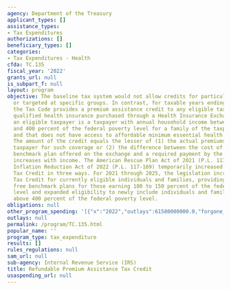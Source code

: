 ```yaml
---
agency: Department of the Treasury
applicant_types: []
assistance_types:
- Tax Expenditures
authorizations: []
beneficiary_types: []
categories:
- Tax Expenditures - Health
cfda: TC.135
fiscal_year: '2022'
grants_url: null
is_subpart_f: null
layout: program
objective: The baseline tax system would not allow credits for particular activities
  or targeted at specific groups. In contrast, for taxable years ending after 2013,
  the Tax Code provides a premium assistance credit to any eligible taxpayer for any
  qualified health insurance purchased through a Health Insurance Exchange. In general,
  an eligible taxpayer is a taxpayer with annual household income between 100 percent
  and 400 percent of the federal poverty level for a family of the taxpayer’s size
  and that does not have access to affordable minimum essential health care coverage.
  The amount of the credit equals the lesser of (1) the actual premiums paid by the
  taxpayer for such coverage or (2) the difference between the cost of a statutorily-identified
  benchmark plan offered on the exchange and a required payment by the taxpayer that
  increases with income. The American Rescue Plan Act of 2021 (P.L. 117-2) and the
  Inflation Reduction Act of 2022 (P.L. 117-169) temporarily increased the Premium
  Tax Credit in three ways. For 2021 through 2025, the legislation increased the Premium
  Tax Credit for currently eligible individuals and families, providing access to
  free benchmark plans for those earning 100 to 150 percent of the federal poverty
  level and expanded eligibility to newly include individuals and families with income
  above 400 percent of the federal poverty level.
obligations: null
other_program_spending: '[{"x":"2022","outlays":61580000000.0,"forgone_revenue":14730000000.0},{"x":"2023","outlays":66670000000.0,"forgone_revenue":15047000000.0},{"x":"2024","outlays":92793000000.0,"forgone_revenue":13670000000.0}]'
outlays: null
permalink: /program/TC.135.html
popular_name: ''
program_type: tax_expenditure
results: []
rules_regulations: null
sam_url: null
sub-agency: Internal Revenue Service (IRS)
title: Refundable Premium Assistance Tax Credit
usaspending_url: null
---
```

